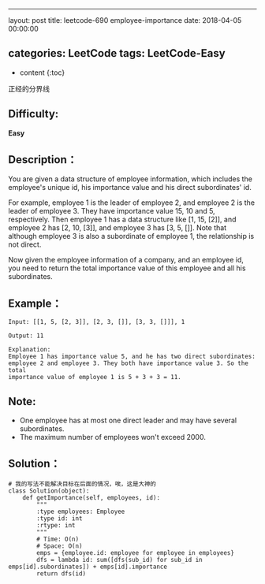 
---
layout: post
title:  leetcode-690 employee-importance
date:   2018-04-05 00:00:00

categories: LeetCode
tags: LeetCode-Easy
---

* content
{:toc}

正经的分界线





## Difficulty:

**Easy**

## Description：

You are given a data structure of employee information, which includes the 
employee's unique id, his importance value and his direct subordinates' id.

For example, employee 1 is the leader of employee 2, and employee 2 is the 
leader of employee 3. They have importance value 15, 10 and 5, respectively. 
Then employee 1 has a data structure like [1, 15, [2]], and employee 2 has 
[2, 10, [3]], and employee 3 has [3, 5, []]. Note that although employee 3 
is also a subordinate of employee 1, the relationship is not direct.

Now given the employee information of a company, and an employee id, 
you need to return the total importance value of this employee and all his subordinates.

## Example：

```
Input: [[1, 5, [2, 3]], [2, 3, []], [3, 3, []]], 1

Output: 11

Explanation:
Employee 1 has importance value 5, and he has two direct subordinates: 
employee 2 and employee 3. They both have importance value 3. So the total 
importance value of employee 1 is 5 + 3 + 3 = 11.
```

## Note:

- One employee has at most one direct leader and may have several subordinates.
- The maximum number of employees won't exceed 2000.

## Solution：

```
# 我的写法不能解决目标在后面的情况，唉，这是大神的
class Solution(object):
    def getImportance(self, employees, id):
        """
        :type employees: Employee
        :type id: int
        :rtype: int
        """
        # Time: O(n)
        # Space: O(n)
        emps = {employee.id: employee for employee in employees}
        dfs = lambda id: sum([dfs(sub_id) for sub_id in emps[id].subordinates]) + emps[id].importance
        return dfs(id)
```